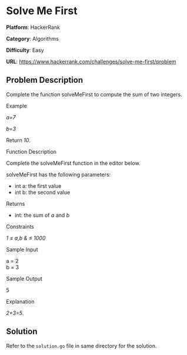 # Solve Me First

**Platform**: HackerRank

**Category**: Algorithms

**Difficulty**: Easy

**URL**: https://www.hackerrank.com/challenges/solve-me-first/problem

## Problem Description

Complete the function solveMeFirst to compute the sum of two integers.

Example

*a=7*

*b=3*

Return *10*.

Function Description

Complete the solveMeFirst function in the editor below.

solveMeFirst has the following parameters:

* int a: the first value  
* int b: the second value  

Returns
- int: the sum of *a* and *b*

Constraints

*1 &le; a,b & &le; 1000*

Sample Input

a = 2  
b = 3  

Sample Output

5

Explanation

*2+3=5*.

## Solution

Refer to the `solution.go` file in same directory for the solution.